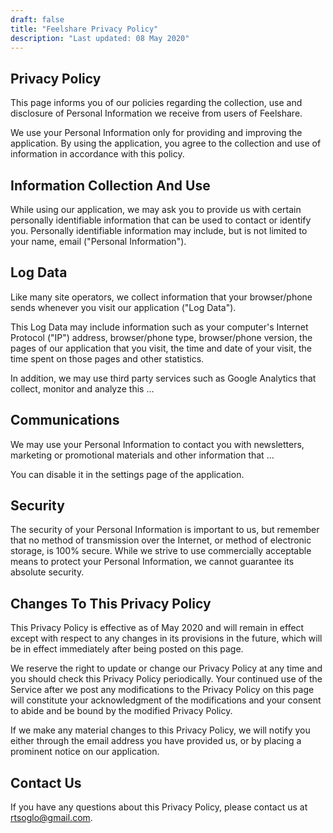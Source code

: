 ```yaml
---
draft: false
title: "Feelshare Privacy Policy"
description: "Last updated: 08 May 2020"
---
```


## Privacy Policy

This page informs you of our policies regarding the collection, use and disclosure of Personal Information we receive from users of Feelshare.

We use your Personal Information only for providing and improving the application. By using the application, you agree to the collection and use of information in accordance with this policy.

## Information Collection And Use

While using our application, we may ask you to provide us with certain personally identifiable information that can be used to contact or identify you. Personally identifiable information may include, but is not limited to your name, email ("Personal Information").

## Log Data

Like many site operators, we collect information that your browser/phone sends whenever you visit our application ("Log Data").

This Log Data may include information such as your computer's Internet Protocol ("IP") address, browser/phone type, browser/phone version, the pages of our application that you visit, the time and date of your visit, the time spent on those pages and other statistics.

In addition, we may use third party services such as Google Analytics that collect, monitor and analyze this …


## Communications

We may use your Personal Information to contact you with newsletters, marketing or promotional materials and other information that …

You can disable it in the settings page of the application.


## Security

The security of your Personal Information is important to us, but remember that no method of transmission over the Internet, or method of electronic storage, is 100% secure. While we strive to use commercially acceptable means to protect your Personal Information, we cannot guarantee its absolute security.

## Changes To This Privacy Policy

This Privacy Policy is effective as of May 2020 and will remain in effect except with respect to any changes in its provisions in the future, which will be in effect immediately after being posted on this page.

We reserve the right to update or change our Privacy Policy at any time and you should check this Privacy Policy periodically. Your continued use of the Service after we post any modifications to the Privacy Policy on this page will constitute your acknowledgment of the modifications and your consent to abide and be bound by the modified Privacy Policy.

If we make any material changes to this Privacy Policy, we will notify you either through the email address you have provided us, or by placing a prominent notice on our application.

## Contact Us

If you have any questions about this Privacy Policy, please contact us at rtsoglo@gmail.com.
